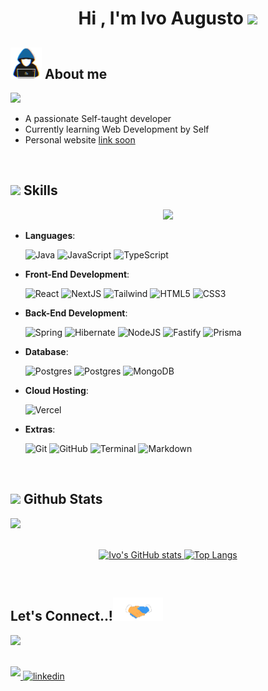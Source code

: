 <h1 align="center"><b>Hi , I'm Ivo Augusto </b><img src="https://media.giphy.com/media/hvRJCLFzcasrR4ia7z/giphy.gif" width="35"></h1>

<p align="center">
  <!-- <a href="https://github.com/DenverCoder1/readme-typing-svg"><img src="https://readme-typing-svg.herokuapp.com?font=Time+New+Roman&color=cyan&size=25&center=true&vCenter=true&width=600&height=100&lines=Let's+Code...;Self-taught+Developer,;Active+Learner/Researcher,;Love+to+learn+new+stuffs...<3"></a> -->
</p>

## <picture><img src = "https://github.com/0xAbdulKhalid/0xAbdulKhalid/raw/main/assets/mdImages/about_me.gif" width = 50px></picture> **About me**
<img src="https://user-images.githubusercontent.com/73097560/115834477-dbab4500-a447-11eb-908a-139a6edaec5c.gif"><br>
- A passionate Self-taught developer
- Currently learning Web Development by Self
- Personal website [link soon](https://www.google.com)
<!-- - I’m currently open for an Intern or a new job opportunity, this is [my resume](https://google.com) -->
<br>


## <img src="https://media2.giphy.com/media/QssGEmpkyEOhBCb7e1/giphy.gif?cid=ecf05e47a0n3gi1bfqntqmob8g9aid1oyj2wr3ds3mg700bl&rid=giphy.gif" width ="25"><b> Skills</b>

<p align="center">
<img src="https://user-images.githubusercontent.com/73097560/115834477-dbab4500-a447-11eb-908a-139a6edaec5c.gif"><br>

- **Languages**:
    
    ![Java](https://img.shields.io/badge/Java-ED8B00?style=for-the-badge&logo=openjdk&logoColor=white)
    ![JavaScript](https://img.shields.io/badge/javascript%20-%23F7DF1E.svg?style=for-the-badge&logo=javascript&logoColor=black)
    ![TypeScript](https://img.shields.io/badge/Typescript%20-%233366cc.svg?style=for-the-badge&logo=typescript&logoColor=white)

    
- **Front-End Development**:

   ![React](https://img.shields.io/badge/react-%2320232a.svg?style=for-the-badge&logo=react&logoColor=%2361DAFB)
   ![NextJS](https://img.shields.io/badge/Next-black?style=for-the-badge&logo=next.js&logoColor=white)
   ![Tailwind](https://img.shields.io/badge/Tailwind_CSS-38B2AC?style=for-the-badge&logo=tailwind-css&logoColor=white)
   ![HTML5](https://img.shields.io/badge/HTML5%20-%23E34F26.svg?style=for-the-badge&logo=html5&logoColor=white)
   ![CSS3](https://img.shields.io/badge/CSS%20-%231572B6.svg?style=for-the-badge&logo=css3&logoColor=white)
    

- **Back-End Development**:

   ![Spring](https://img.shields.io/badge/Spring-6DB33F?style=for-the-badge&logo=spring&logoColor=white)
   ![Hibernate](https://img.shields.io/badge/Hibernate-59666C?style=for-the-badge&logo=Hibernate&logoColor=white)
   ![NodeJS](https://img.shields.io/badge/node.js-6DA55F?style=for-the-badge&logo=node.js&logoColor=white)
   ![Fastify](https://img.shields.io/badge/fastify-%23000000.svg?style=for-the-badge&logo=fastify&logoColor=white)
   ![Prisma](https://img.shields.io/badge/Prisma-3982CE?style=for-the-badge&logo=Prisma&logoColor=white)


    

- **Database**:

    ![Postgres](https://img.shields.io/badge/postgres-%23316192.svg?style=for-the-badge&logo=postgresql&logoColor=white)
    ![Postgres](https://img.shields.io/badge/MySQL-00000F?style=for-the-badge&logo=mysql&logoColor=white)
    ![MongoDB](https://img.shields.io/badge/MongoDB-4EA94B?style=for-the-badge&logo=mongodb&logoColor=white)

- **Cloud Hosting**:

    ![Vercel](https://img.shields.io/badge/Vercel-000000?style=for-the-badge&logo=vercel&logoColor=white)


- **Extras**:

    ![Git](https://img.shields.io/badge/git-%23F05033.svg?style=for-the-badge&logo=git&logoColor=white)
    ![GitHub](https://img.shields.io/badge/github-%23121011.svg?style=for-the-badge&logo=github&logoColor=white)
    ![Terminal](https://img.shields.io/badge/Terminal-%23054020?style=for-the-badge&logo=gnu-bash&logoColor=white)
    ![Markdown](https://img.shields.io/badge/markdown-%23000000.svg?style=for-the-badge&logo=markdown&logoColor=white)   
</p>
<br>

## <img src="https://media.giphy.com/media/iY8CRBdQXODJSCERIr/giphy.gif" width="35"><b> Github Stats </b>
<img src="https://user-images.githubusercontent.com/73097560/115834477-dbab4500-a447-11eb-908a-139a6edaec5c.gif"><br>
<br>

<div align="center">

<a href="https://github.com/IvoMudo/">

  ![Ivo's GitHub stats](https://github-readme-stats.vercel.app/api?username=IvoMudo&theme=github_dark&show_icons=true&line_height=20)
  [![Top Langs](https://github-readme-stats.vercel.app/api/top-langs/?username=IvoMudo&layout=compact&theme=github_dark)](https://github.com/IvoMudo/github-readme-stats)
  
  <!-- <img src="https://github-readme-stats.vercel.app/api?username=IvoMudo&include_all_commits=true&count_private=true&show_icons=true&line_height=20&title_color=7A7ADB&icon_color=2234AE&text_color=D3D3D3&bg_color=0,000000,130F40" height="150"/>
  <img src="https://github-readme-stats.vercel.app/api/top-langs?username=IvoMudo&show_icons=true&locale=en&layout=compact&line_height=20&title_color=7A7ADB&icon_color=2234AE&text_color=D3D3D3&bg_color=0,000000,130F40" height="150"  alt="ivo-augusto"/> -->


</a>
</div>

<br>

## <b> Let's Connect..!</b><img src="https://github.com/0xAbdulKhalid/0xAbdulKhalid/raw/main/assets/mdImages/handshake.gif" width ="80">
<img src="https://user-images.githubusercontent.com/73097560/115834477-dbab4500-a447-11eb-908a-139a6edaec5c.gif"><br>
<br>

<a href="mailto:ivomudo@gmail.com" target="_blank">
<img src="https://img.shields.io/badge/gmail:  Ivo Augusto-%23EA4335.svg?style=for-the-badge&logo=gmail&logoColor=white" t=mail style="margin-bottom: 5px;" />
</a>
<a href="https://www.linkedin.com/in/ivo-augusto/" target="_blank">
<img src="https://img.shields.io/badge/linkedin:  Ivo Augusto-%2300acee.svg?color=405DE6&style=for-the-badge&logo=linkedin&logoColor=white" alt=linkedin style="margin-bottom: 5px;"/>
</a>
<!-- <a href="https://twitter.com/0xabdulkhalid" target="_blank">
<img src="https://img.shields.io/badge/twitter:  0xabdulkhalid-%2300acee.svg?color=1DA1F2&style=for-the-badge&logo=twitter&logoColor=white" alt=twitter style="margin-bottom: 5px;"/>
</a> -->

<br>

<br>

<!-- <img src="https://user-images.githubusercontent.com/73097560/115834477-dbab4500-a447-11eb-908a-139a6edaec5c.gif"> -->
